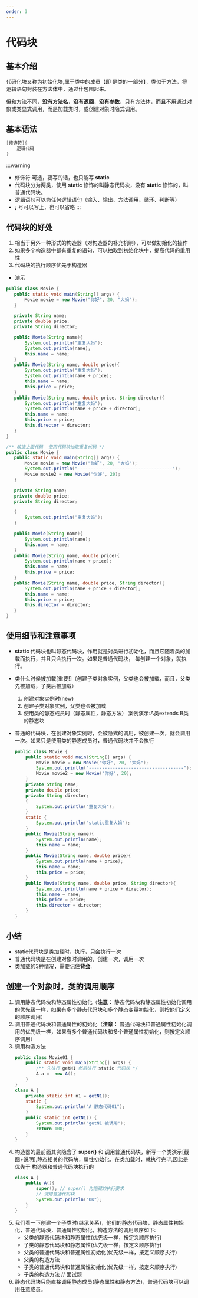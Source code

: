 ```yaml
---
order: 3
---
```


# 代码块

## 基本介绍
代码化块又称为初始化块,属于类中的成员【即 是类的一部分】，类似于方法，将逻辑语句封装在方法体中，通过什包围起来。

但和方法不同，**没有方法名**，**没有返回**，**没有参数**，只有方法体，而且不用通过对象或类显式调用，而是加载类时，或创建对象时隐式调用。

## 基本语法
```java
[修饰符]{
    逻辑代码
}
```
:::warning
- 修饰符 可选，要写的话，也只能写 **static**
- 代码块分为两类，使用 **static** 修饰的叫静态代码块，没有 **static** 修饰的，叫普通代码块。
- 逻辑语句可以为任何逻辑语句（输入、输出、方法调用、循环、判断等）
- **;** 号可以写上，也可以省略
:::

## 代码块的好处
1. 相当于另外一种形式的构造器（对构造器的补充机制），可以做初始化的操作
2. 如果多个构造器中都有重复的语句，可以抽取到初始化块中，提高代码的重用性
3. 代码块的执行顺序优先于构造器
- 演示
 ```java
public class Movie {
    public static void main(String[] args) {
        Movie movie = new Movie("你好", 20, "大妈");
    }

    private String name;
    private double price;
    private String director;

    public Movie(String name){
        System.out.println("重复大妈");
        System.out.println(name);
        this.name = name;
    }
    public Movie(String name, double price){
        System.out.println("重复大妈");
        System.out.println(name + price);
        this.name = name;
        this.price = price;
    }
    public Movie(String name, double price, String director){
        System.out.println("重复大妈");
        System.out.println(name + price + director);
        this.name = name;
        this.price = price;
        this.director = director;
    }
}

/** 改造上面代码  使用代码块抽取重复代码 */
public class Movie {
    public static void main(String[] args) {
        Movie movie = new Movie("你好", 20, "大妈");
        System.out.println("------------------------------------");
        Movie movie2 = new Movie("你好", 20);
    }

    private String name;
    private double price;
    private String director;

    {
        System.out.println("重复大妈");
    }

    public Movie(String name){
        System.out.println(name);
        this.name = name;
    }
    public Movie(String name, double price){
        System.out.println(name + price);
        this.name = name;
        this.price = price;
    }
    public Movie(String name, double price, String director){
        System.out.println(name + price + director);
        this.name = name;
        this.price = price;
        this.director = director;
    }
}
 ```

 ## 使用细节和注意事项
 - **static** 代码块也叫静态代码块，作用就是对类进行初始化，而且它随着类的加载而执行，并且只会执行一次。如果是普通代码块， 每创建一个对象，就执行。

 - 类什么时候被加载[重要!]（创建子类对象实例，父类也会被加载，而且，父类先被加载，子类后被加载）
    1. 创建对象实例时(new)
    2. 创建子类对象实例，父类也会被加载
    3. 使用类的静态成员时（静态属性，静态方法） 案例演示:A类extends B类 的静态块

 - 普通的代码块，在创建对象实例时，会被隐式的调用，被创建一次，就会调用一次。如果只是使用类的静态成员时，普通代码块并不会执行
    ```java
    public class Movie {
        public static void main(String[] args) {
            Movie movie = new Movie("你好", 20, "大妈");
            System.out.println("------------------------------------");
            Movie movie2 = new Movie("你好", 20);
        }
        private String name;
        private double price;
        private String director;
        {
            System.out.println("重复大妈");
        }
        static {
            System.out.println("static重复大妈");
        }
        public Movie(String name){
            System.out.println(name);
            this.name = name;
        }
        public Movie(String name, double price){
            System.out.println(name + price);
            this.name = name;
            this.price = price;
        }
        public Movie(String name, double price, String director){
            System.out.println(name + price + director);
            this.name = name;
            this.price = price;
            this.director = director;
        }
    }
    ```
## 小结
- static代码块是类加载时，执行，只会执行一次
- 普通代码块是在创建对象时调用的，创建一次，调用一次
- 类加载的3种情况，需要记住**背会**.

## 创建一个对象时，类的调用顺序
1. 调用静态代码块和静态属性初始化（**注意：** 静态代码块和静态属性初始化调用的优先级一样，如果有多个静态代码块和多个静态变量初始化，则按他们定义的顺序调用）
2. 调用普通代码块和普通属性的初始化（**注意：** 普通代码块和普通属性初始化调用的优先级一样，如果有多个普通代码块和多个普通属性初始化，则按定义顺序调用）
3. 调用构造方法
    ```java
    public class Movie01 {
        public static void main(String[] args) {
            /** 先执行 getN1 然后执行 static 代码块 */
            A a =  new A();
        }
    }
    class A {
        private static int n1 = getN1();
        static {
            System.out.println("A 静态代码01");
        }
        public static int getN1() {
            System.out.println("getN1 被调用");
            return 100;
        }
    }
    ```
4. 构造器的最前面其实隐含了 **super()** 和 调用普通代码块，新写一个类演示[截图+说明],静态相关的代码块，属性初始化，在类加载时，就执行完毕,因此是优先于 构造器和普通代码块执行的
    ```java
    class A {
        public A(){
            super(); // super() 为隐藏的执行要求
            // 调用普通代码块
            System.out.println("OK");
        }
    }
    ```
5. 我们看一下创建一个子类时(继承关系)，他们的静态代码块，静态属性初始化，普通代码块，普通属性初始化，构造方法的调用顺序如下:
    - 父类的静态代码块和静态属性(优先级一样，按定义顺序执行)
    - 子类的静态代码块和静态属性(优先级一样，按定义顺序执行)
    - 父类的普通代码块和普通属性初始化(优先级一样，按定义顺序执行)
    - 父类的构造方法
    - 子类的普通代码块和普通属性初始化(优先级一样，按定义顺序执行)
    - 子类的构造方法 // 面试题
6. 静态代码块只能直接调用静态成员(静态属性和静态方法)，普通代码块可以调用任意成员。



